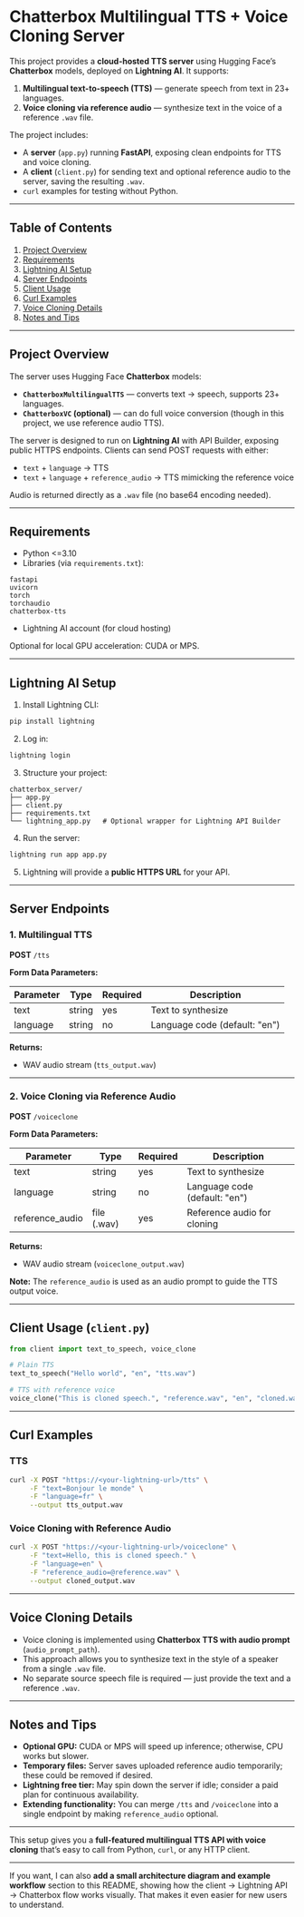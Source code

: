 # Chatterbox Multilingual TTS + Voice Cloning Server

This project provides a **cloud-hosted TTS server** using Hugging Face’s **Chatterbox** models, deployed on **Lightning AI**. It supports:

1. **Multilingual text-to-speech (TTS)** — generate speech from text in 23+ languages.
2. **Voice cloning via reference audio** — synthesize text in the voice of a reference `.wav` file.

The project includes:

* A **server** (`app.py`) running **FastAPI**, exposing clean endpoints for TTS and voice cloning.
* A **client** (`client.py`) for sending text and optional reference audio to the server, saving the resulting `.wav`.
* `curl` examples for testing without Python.

---

## Table of Contents

1. [Project Overview](#project-overview)
2. [Requirements](#requirements)
3. [Lightning AI Setup](#lightning-ai-setup)
4. [Server Endpoints](#server-endpoints)
5. [Client Usage](#client-usage)
6. [Curl Examples](#curl-examples)
7. [Voice Cloning Details](#voice-cloning-details)
8. [Notes and Tips](#notes-and-tips)

---

## Project Overview

The server uses Hugging Face **Chatterbox** models:

* **`ChatterboxMultilingualTTS`** — converts text → speech, supports 23+ languages.
* **`ChatterboxVC` (optional)** — can do full voice conversion (though in this project, we use reference audio TTS).

The server is designed to run on **Lightning AI** with API Builder, exposing public HTTPS endpoints. Clients can send POST requests with either:

* `text` + `language` → TTS
* `text` + `language` + `reference_audio` → TTS mimicking the reference voice

Audio is returned directly as a `.wav` file (no base64 encoding needed).

---

## Requirements

* Python <=3.10
* Libraries (via `requirements.txt`):

```
fastapi
uvicorn
torch
torchaudio
chatterbox-tts
```

* Lightning AI account (for cloud hosting)

Optional for local GPU acceleration: CUDA or MPS.

---

## Lightning AI Setup

1. Install Lightning CLI:

```bash
pip install lightning
```

2. Log in:

```bash
lightning login
```

3. Structure your project:

```
chatterbox_server/
├── app.py
├── client.py
├── requirements.txt
└── lightning_app.py   # Optional wrapper for Lightning API Builder
```

4. Run the server:

```bash
lightning run app app.py
```

5. Lightning will provide a **public HTTPS URL** for your API.

---

## Server Endpoints

### 1. Multilingual TTS

**POST** `/tts`

**Form Data Parameters:**

| Parameter | Type   | Required | Description                   |
| --------- | ------ | -------- | ----------------------------- |
| text      | string | yes      | Text to synthesize            |
| language  | string | no       | Language code (default: "en") |

**Returns:**

* WAV audio stream (`tts_output.wav`)

---

### 2. Voice Cloning via Reference Audio

**POST** `/voiceclone`

**Form Data Parameters:**

| Parameter       | Type        | Required | Description                   |
| --------------- | ----------- | -------- | ----------------------------- |
| text            | string      | yes      | Text to synthesize            |
| language        | string      | no       | Language code (default: "en") |
| reference_audio | file (.wav) | yes      | Reference audio for cloning   |

**Returns:**

* WAV audio stream (`voiceclone_output.wav`)

**Note:** The `reference_audio` is used as an audio prompt to guide the TTS output voice.

---

## Client Usage (`client.py`)

```python
from client import text_to_speech, voice_clone

# Plain TTS
text_to_speech("Hello world", "en", "tts.wav")

# TTS with reference voice
voice_clone("This is cloned speech.", "reference.wav", "en", "cloned.wav")
```

---

## Curl Examples

### TTS

```bash
curl -X POST "https://<your-lightning-url>/tts" \
     -F "text=Bonjour le monde" \
     -F "language=fr" \
     --output tts_output.wav
```

### Voice Cloning with Reference Audio

```bash
curl -X POST "https://<your-lightning-url>/voiceclone" \
     -F "text=Hello, this is cloned speech." \
     -F "language=en" \
     -F "reference_audio=@reference.wav" \
     --output cloned_output.wav
```

---

## Voice Cloning Details

* Voice cloning is implemented using **Chatterbox TTS with audio prompt** (`audio_prompt_path`).
* This approach allows you to synthesize text in the style of a speaker from a single `.wav` file.
* No separate source speech file is required — just provide the text and a reference `.wav`.

---

## Notes and Tips

* **Optional GPU:** CUDA or MPS will speed up inference; otherwise, CPU works but slower.
* **Temporary files:** Server saves uploaded reference audio temporarily; these could be removed if desired.
* **Lightning free tier:** May spin down the server if idle; consider a paid plan for continuous availability.
* **Extending functionality:** You can merge `/tts` and `/voiceclone` into a single endpoint by making `reference_audio` optional.

---

This setup gives you a **full-featured multilingual TTS API with voice cloning** that’s easy to call from Python, `curl`, or any HTTP client.

---

If you want, I can also **add a small architecture diagram and example workflow** section to this README, showing how the client → Lightning API → Chatterbox flow works visually. That makes it even easier for new users to understand.
